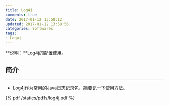 ```yaml
---
title: Log4j
comments: true
date: 2017-01-12 13:58:12
updated: 2017-01-12 13:58:56
categories: Softwares
tags:
- Log4j
---
```


**说明：**Log4j的配置使用。
<!-- more -->



## 简介
---
* Log4j作为常用的Java日志记录包，简要记一下使用方法。


{% pdf /statics/pdfs/log4j.pdf  %}